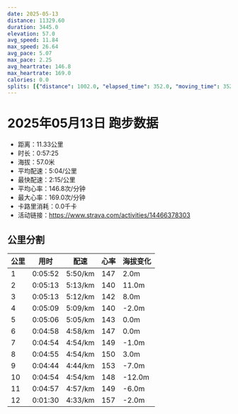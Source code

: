 ```yaml
---
date: 2025-05-13
distance: 11329.60
duration: 3445.0
elevation: 57.0
avg_speed: 11.84
max_speed: 26.64
avg_pace: 5.07
max_pace: 2.25
avg_heartrate: 146.8
max_heartrate: 169.0
calories: 0.0
splits: [{"distance": 1002.0, "elapsed_time": 352.0, "moving_time": 352.0, "average_speed": 2.85, "pace": 5.847964912280701, "average_heartrate": 147.19714285714286, "elevation_difference": 2.0, "split_number": 1}, {"distance": 998.0, "elapsed_time": 313.0, "moving_time": 313.0, "average_speed": 3.19, "pace": 5.224670846394984, "average_heartrate": 140.02875399361022, "elevation_difference": 11.0, "split_number": 2}, {"distance": 1002.0, "elapsed_time": 313.0, "moving_time": 313.0, "average_speed": 3.2, "pace": 5.208343749999999, "average_heartrate": 142.2300319488818, "elevation_difference": 8.0, "split_number": 3}, {"distance": 999.5, "elapsed_time": 309.0, "moving_time": 309.0, "average_speed": 3.23, "pace": 5.159969040247677, "average_heartrate": 140.70873786407768, "elevation_difference": -2.0, "split_number": 4}, {"distance": 1000.5, "elapsed_time": 306.0, "moving_time": 306.0, "average_speed": 3.27, "pace": 5.096850152905199, "average_heartrate": 143.12418300653596, "elevation_difference": 0.0, "split_number": 5}, {"distance": 999.5, "elapsed_time": 298.0, "moving_time": 298.0, "average_speed": 3.35, "pace": 4.975134328358209, "average_heartrate": 147.25503355704697, "elevation_difference": 0.0, "split_number": 6}, {"distance": 1001.0, "elapsed_time": 294.0, "moving_time": 294.0, "average_speed": 3.4, "pace": 4.901970588235294, "average_heartrate": 149.9421768707483, "elevation_difference": -1.0, "split_number": 7}, {"distance": 999.5, "elapsed_time": 295.0, "moving_time": 295.0, "average_speed": 3.39, "pace": 4.916430678466076, "average_heartrate": 150.67796610169492, "elevation_difference": 3.0, "split_number": 8}, {"distance": 999.0, "elapsed_time": 284.0, "moving_time": 284.0, "average_speed": 3.52, "pace": 4.734857954545454, "average_heartrate": 153.1338028169014, "elevation_difference": -7.0, "split_number": 9}, {"distance": 1001.0, "elapsed_time": 294.0, "moving_time": 294.0, "average_speed": 3.4, "pace": 4.901970588235294, "average_heartrate": 148.62244897959184, "elevation_difference": -12.0, "split_number": 10}, {"distance": 998.5, "elapsed_time": 297.0, "moving_time": 297.0, "average_speed": 3.36, "pace": 4.960327380952381, "average_heartrate": 149.9158249158249, "elevation_difference": -6.0, "split_number": 11}, {"distance": 329.1, "elapsed_time": 90.0, "moving_time": 90.0, "average_speed": 3.66, "pace": 4.553743169398906, "average_heartrate": 157.76666666666668, "elevation_difference": -2.0, "split_number": 12}]
---
```


# 2025年05月13日 跑步数据

- 距离：11.33公里
- 时长：0:57:25
- 海拔：57.0米
- 平均配速：5:04/公里
- 最快配速：2:15/公里
- 平均心率：146.8次/分钟
- 最大心率：169.0次/分钟
- 卡路里消耗：0.0千卡
- 活动链接：https://www.strava.com/activities/14466378303

## 公里分割

| 公里 | 用时 | 配速 | 心率 | 海拔变化 |
|------|------|------|------|------|
| 1 | 0:05:52 | 5:50/km | 147 | 2.0m |
| 2 | 0:05:13 | 5:13/km | 140 | 11.0m |
| 3 | 0:05:13 | 5:12/km | 142 | 8.0m |
| 4 | 0:05:09 | 5:09/km | 140 | -2.0m |
| 5 | 0:05:06 | 5:05/km | 143 | 0.0m |
| 6 | 0:04:58 | 4:58/km | 147 | 0.0m |
| 7 | 0:04:54 | 4:54/km | 149 | -1.0m |
| 8 | 0:04:55 | 4:54/km | 150 | 3.0m |
| 9 | 0:04:44 | 4:44/km | 153 | -7.0m |
| 10 | 0:04:54 | 4:54/km | 148 | -12.0m |
| 11 | 0:04:57 | 4:57/km | 149 | -6.0m |
| 12 | 0:01:30 | 4:33/km | 157 | -2.0m |

